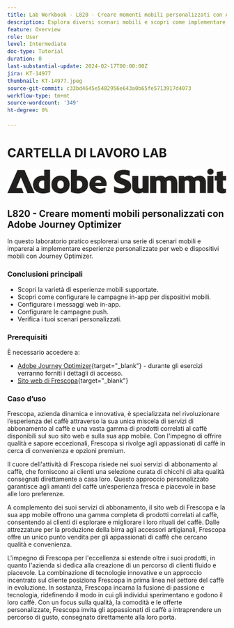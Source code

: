 ```yaml
---
title: Lab Workbook - L820 - Creare momenti mobili personalizzati con Adobe Journey Optimizer
description: Esplora diversi scenari mobili e scopri come implementare esperienze personalizzate per web e dispositivi mobili con Journey Optimizer.
feature: Overview
role: User
level: Intermediate
doc-type: Tutorial
duration: 0
last-substantial-update: 2024-02-17T00:00:00Z
jira: KT-14977
thumbnail: KT-14977.jpeg
source-git-commit: c33bd4645e5482956e643a0b65fe5713917d4073
workflow-type: tm+mt
source-wordcount: '349'
ht-degree: 0%

---
```



# CARTELLA DI LAVORO LAB

![Adobe Summit - Testo alternativo](/help/summit/l820-lab-workbook/assets/adobe-summit.png "Adobe Summit")


## L820 - Creare momenti mobili personalizzati con Adobe Journey Optimizer

In questo laboratorio pratico esplorerai una serie di scenari mobili e imparerai a implementare esperienze personalizzate per web e dispositivi mobili con Journey Optimizer.

### Conclusioni principali

* Scopri la varietà di esperienze mobili supportate.
* Scopri come configurare le campagne in-app per dispositivi mobili.
* Configurare i messaggi web in-app.
* Configurare le campagne push.
* Verifica i tuoi scenari personalizzati.

### Prerequisiti

È necessario accedere a:

* [Adobe Journey Optimizer](https://experience.adobe.com/#/@techmarketingdemos/sname:summit-ajo-lab/journey-optimizer/home){target="_blank"}  - durante gli esercizi verranno forniti i dettagli di accesso.
* [Sito web di Frescopa](https://dsn.adobe.com/web/adobe-summit-2024/home){target="_blank"}


### Caso d’uso

Frescopa, azienda dinamica e innovativa, è specializzata nel rivoluzionare l’esperienza del caffè attraverso la sua unica miscela di servizi di abbonamento al caffè e una vasta gamma di prodotti correlati al caffè disponibili sul suo sito web e sulla sua app mobile. Con l&#39;impegno di offrire qualità e sapore eccezionali, Frescopa si rivolge agli appassionati di caffè in cerca di convenienza e opzioni premium.

Il cuore dell&#39;attività di Frescopa risiede nei suoi servizi di abbonamento al caffè, che forniscono ai clienti una selezione curata di chicchi di alta qualità consegnati direttamente a casa loro. Questo approccio personalizzato garantisce agli amanti del caffè un’esperienza fresca e piacevole in base alle loro preferenze.

A complemento dei suoi servizi di abbonamento, il sito web di Frescopa e la sua app mobile offrono una gamma completa di prodotti correlati al caffè, consentendo ai clienti di esplorare e migliorare i loro rituali del caffè. Dalle attrezzature per la produzione della birra agli accessori artigianali, Frescopa offre un unico punto vendita per gli appassionati di caffè che cercano qualità e convenienza.

L&#39;impegno di Frescopa per l&#39;eccellenza si estende oltre i suoi prodotti, in quanto l&#39;azienda si dedica alla creazione di un percorso di clienti fluido e piacevole. La combinazione di tecnologie innovative e un approccio incentrato sul cliente posiziona Frescopa in prima linea nel settore del caffè in evoluzione.
In sostanza, Frescopa incarna la fusione di passione e tecnologia, ridefinendo il modo in cui gli individui sperimentano e godono il loro caffè. Con un focus sulla qualità, la comodità e le offerte personalizzate, Frescopa invita gli appassionati di caffè a intraprendere un percorso di gusto, consegnato direttamente alla loro porta.



